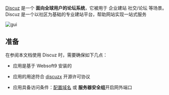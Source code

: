 [Discuz](https://www.discuz.net/) 是一个 **面向全球用户的论坛系统**，它被用于 企业建站 社交/论坛  等场景。Discuz 是一个以社区为基础的专业建站平台，帮助网站实现一站式服务


![gui](https://libs.websoft9.com/Websoft9/DocsPicture/zh/discuz/discuz-gui-websoft9.png)


## 准备

在参阅本文档使用 Discuz 时，需要确保如下几点：

- 应用是基于 Websoft9 安装的

- 应用的用途符合 [discuzx](https://gitee.com/Discuz/DiscuzX/blob/master/LICENSE) 开源许可协议

- 应用具备访问条件：[配置域名](./guide/appsetdomain) 或 **服务器安全组**开启网外端口
